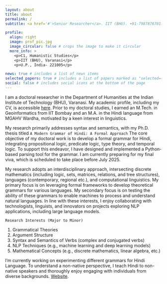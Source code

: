```yaml
---
layout: about
title: about
permalink: /
subtitle: <a href='#'>Senior Researcher</a>. IIT (BHU). +91-7987876701. Grammars.

profile:
  align: right
  image: prof_pic.jpg
  image_circular: false # crops the image to make it circular
  more_info: >
    <p>C1, Humanistic Studies</p>
    <p>IIT (BHU), Varanasi</p>
    <p>U.P., India- 221005</p>

news: true # includes a list of news items
selected_papers: true # includes a list of papers marked as "selected={true}"
social: false # includes social icons at the bottom of the page
---
```


I am a doctoral researcher in the Department of Humanities at the Indian Institute of Technology (BHU), Varanasi. My academic profile, including my CV, is accessible [here](/cv/). Prior to my doctoral studies, I earned an M.Tech. in Geoinformatics from IIT Bombay and an M.A. in the Hindi language from MGAHV Wardha, motivated by a keen interest in linguistics.  

My research primarily addresses syntax and semantics, with my Ph.D. thesis titled `A Modern Grammar of Hindi: A Formal Approach` The core objective of my doctoral work is to develop a formal grammar for Hindi, integrating propositional logic, predicate logic, type theory, and temporal logic. To support this endeavor, I have designed and implemented a Python-based parsing tool for the grammar. I am currently preparing for my final viva, which is scheduled to take place before July 2025.  

My research adopts an interdisciplinary approach, intersecting discrete mathematics (including logic, sets, matrices, relations, and tree structures), languages (contemporary, regional etc.), and computational linguistics. My primary focus is on leveraging formal frameworks to develop theoretical grammars for various languages. My secondary focus is on testing the ability of these grammars to enable machines to process and understand natural languages. In line with these interests, I enjoy collaborating with technologists, linguists, and innovators on projects exploring NLP applications, including large language models.


`Research Interests (Major to Minor)`

1. Grammatical Theories
2. Argument Structure
3. Syntax and Semantics of Verbs (complex and conjugated verbs)
4. NLP Techniques (e.g., machine learning and deep learning models)
5. Mathematical Concepts (e.g., discrete mathematics, linear algebra, etc.)


I’m currently working on experimenting different grammars for Hindi Language. To understand a non-native perspective, I teach Hindi to non-native speakers and thoroughly enjoy engaging with individuals from diverse backgrounds. [Website](https://heyhindi.web.app/).